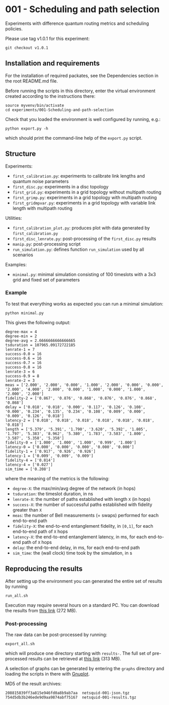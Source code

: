 # 001 - Scheduling and path selection

Experiments with difference quantum routing metrics and scheduling policies.

Please use tag v1.0.1 for this experiment:

```
git checkout v1.0.1
```

## Installation and requirements

For the installation of required packates, see the Dependencies section in the root README.md file.

Before running the scripts in this directory, enter the virtual environment created according to the instructions there:

```
source myvenv/bin/activate
cd experiments/001-Scheduling-and-path-selection
```

Check that you loaded the environment is well configured by running, e.g.:

```
python export.py -h
```

which should print the command-line help of the `export.py` script.

## Structure

Experiments:

- `first_calibration.py`: experiments to calibrate link lengths and quantum noise parameters
- `first_disc.py`: experiments in a disc topology
- `first_grid.py`: experiments in a grid topology without multipath routing
- `first_grimp.py`: experiments in a grid topology with multipath routing
- `first_gridmpvar.py`: experiments in a grid topology with variable link length with multipath routing

Utilities:

- `first_calibration_plot.py`: produces plot with data generated by `first_calibration.py`
- `first_disc_lenrate.py`: post-processing of the `first_disc.py` results
- `manip.py`: post-processing script
- `run_simulation.py`: defines function `run_simulation` used by all scenarios

Examples:

- `minimal.py`: minimal simulation consisting of 100 timeslots with a 3x3 grid and fixed set of parameters

### Example

To test that everything works as expected you can run a minimal simulation:

```
python minimal.py
```

This gives the following output:

```
degree-max = 4
degree-min = 2
degree-avg = 2.6666666666666665
tsduration = 107965.09172722185
lenrate-1 = 7
success-0.0 = 16
success-0.6 = 16
success-0.7 = 16
success-0.8 = 16
lenrate-3 = 6
success-0.9 = 8
lenrate-2 = 3
meas = ['2.000', '2.000', '0.000', '1.000', '2.000', '0.000', '0.000', '2.000', '4.000', '2.000', '0.000', '1.000', '0.000', '1.000', '2.000', '2.000']
fidelity-2 = ['0.867', '0.876', '0.868', '0.876', '0.876', '0.868', '0.868']
delay = ['0.018', '0.018', '0.000', '0.117', '0.126', '0.108', '0.000', '0.234', '0.135', '0.234', '0.108', '0.009', '0.000', '0.009', '0.126', '0.018']
latency-2 = ['0.018', '0.018', '0.018', '0.018', '0.018', '0.018', '0.018']
length = ['5.379', '5.391', '1.790', '3.620', '5.392', '1.805', '1.797', '5.383', '8.962', '5.380', '1.783', '3.583', '1.800', '3.587', '5.358', '5.358']
fidelity-0 = ['1.000', '1.000', '1.000', '0.999', '1.000']
latency-0 = ['0.000', '0.000', '0.000', '0.000', '0.000']
fidelity-1 = ['0.917', '0.926', '0.926']
latency-1 = ['0.009', '0.009', '0.009']
fidelity-4 = ['0.814']
latency-4 = ['0.027']
sim_time = ['0.208']
```

where the meaning of the metrics is the following:

- `degree-X`: the max/min/avg degree of the network (in hops)
- `tsduration`: the timeslot duration, in ns
- `lenrate-X`: the number of paths established with length `X` (in hops)
- `success-X`: the number of successful paths established with fidelity greater than `X`
- `meas`: the number of Bell measurements (= swaps) performed for each end-to-end path
- `fidelity-X`: the end-to-end entanglement fidelity, in `[0,1]`, for each end-to-end path of `X` hops
- `latency-X`: the end-to-end entanglement latency, in ms, for each end-to-end path of `X` hops
- `delay`: the end-to-end delay, in ms, for each end-to-end path
- `sim_time`: the (wall clock) time took by the simulation, in s

## Reproducing the results

After setting up the environment you can generated the entire set of results by running

```
run_all.sh
```

Execution may require several hours on a standard PC. You can download the results from [this link](http://turig.iit.cnr.it/~claudio/public/netsquid-001-json.tgz) (272 MB).

### Post-processing

The raw data can be post-processed by running:

```
export_all.sh
```

which will produce one directory starting with `results-`. The full set of pre-processed results can be retrieved at [this link](http://turig.iit.cnr.it/~claudio/public/netsquid-001-results.tgz) (313 MB).

A selection of graphs can be generated by entering the `graphs` directory and loading the scripts in there with [Gnuplot](http://www.gnuplot.info/).

MD5 of the result archives:

```
208815839ff3a815e946fd0a8b9ab7aa  netsquid-001-json.tgz
754d5db3b246ede9d9aa9874abf75167  netsquid-001-results.tgz
```
